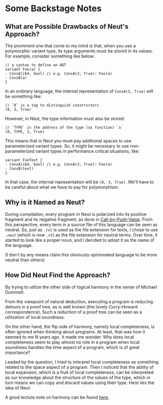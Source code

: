 # Some Backstage Notes

## What are Possible Drawbacks of Neut's Approach?

The prominent one that come to my mind is that, when you use a polymorphic variant type, its type arguments must be stored in its values. For example, consider something like below:

```neut
// a syntax to define an ADT
variant Foo(a) {
- ConsA(i64, bool) // e.g. ConsA(3, True): Foo(a)
- ConsB(a)
}
```

In an ordinary language, the internal representation of `ConsA(3, True)` will be something like:

```neut
// `0` is a tag to distinguish constructors
(0, 3, True)
```

However, in Neut, the type information must also be stored:

```neut
// `TYPE` is the address of the type (as function) `a`
(0, TYPE, 3, True)
```

This means that in Neut you must pay additional spaces to use parameterized variant types. So, it might be necessary to use non-parameterized variant types in performance critical situations, like:

```neut
variant FooText {
- ConsA(i64, bool) // e.g. ConsA(3, True): Foo(a)
- ConsB(text)
}
```

In that case, the internal representation will be `(0, 3, True)`. We'll have to be careful about what we have to pay for polymorphism.

## Why is it Named as Neut?

During compilation, every program in Neut is polarized into its positive fragment and its negative fragment, as done in [Call-by-Push-Value](https://www.cs.bham.ac.uk/~pbl/papers/thesisqmwphd.pdf). From this perspective, every term in a source file of this language can be seen as neutral. So, just as `.txt` is used as the file extension for texts, I chose to use `.neut` (which is now `.nt`) as the file extension for neutral terms. Over time, it started to look like a proper noun, and I decided to adopt it as the name of the language.

(I don't by any means claim this obviously opinionated language to be more neutral than others)

## How Did Neut Find the Approach?

By trying to utilize the other side of logical harmony in the sense of Michael Dummett.

From the viewpoint of natural deduction, executing a program is reducing detours in a proof tree, as is well known (the lovely Curry-Howard correspondence). Such a reduction of a proof tree can be seen as a utilization of local soundness.

On the other hand, the flip side of harmony, namely local completeness, is often ignored when thinking about programs. At least, that was how it seemed to me N years ago. It made me wonder: Why does local completeness seem to play almost no role in a program when local soundness handles the time aspect of a program, which is of great importance?

Leaded by the question, I tried to interpret local completeness as something related to the space aspect of a program. Then I noticed that the ability of local expansion, which is a fruit of local completeness, can be interpreted as our knowledge about the structure of the values of the type, which in turn means we can copy and discard values using their type. Here lies the idea of Neut.

A good lecture note on harmony can be found [here](https://www.cs.cmu.edu/~fp/courses/15317-f09/lectures/03-harmony.pdf).
